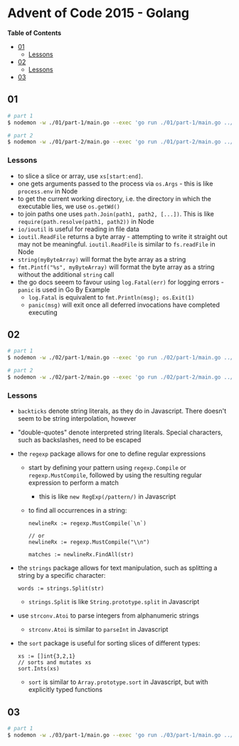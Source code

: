 # Advent of Code 2015 - Golang

<!-- START doctoc generated TOC please keep comment here to allow auto update -->
<!-- DON'T EDIT THIS SECTION, INSTEAD RE-RUN doctoc TO UPDATE -->
**Table of Contents**

- [01](#01)
  - [Lessons](#lessons)
- [02](#02)
  - [Lessons](#lessons-1)
- [03](#03)

<!-- END doctoc generated TOC please keep comment here to allow auto update -->


## 01

```bash
# part 1
$ nodemon -w ./01/part-1/main.go --exec 'go run ./01/part-1/main.go ../01.txt || exit 1'

# part 2
$ nodemon -w ./01/part-2/main.go --exec 'go run ./01/part-2/main.go ../01.txt || exit 1'
```

### Lessons

- to slice a slice or array, use `xs[start:end]`.
- one gets arguments passed to the process via `os.Args` - this is like
    `process.env` in Node
- to get the current working directory, i.e. the directory in which the
    executable lies, we use `os.getWd()`
- to join paths one uses `path.Join(path1, path2, [...])`. This is like
    `require(path.resolve(path1, path2))` in Node
- `io/ioutil` is useful for reading in file data
- `ioutil.ReadFile` returns a byte array - attempting to write it straight out
    may not be meaningful. `ioutil.ReadFile` is similar to `fs.readFile` in Node
- `string(myByteArray)` will format the byte array as a string
- `fmt.Pintf("%s", myByteArray)` will format the byte array as a string without
    the additional `string` call
- the go docs seeem to favour using `log.Fatal(err)` for logging errors -
    `panic` is used in Go By Example
    - `log.Fatal` is equivalent to `fmt.Println(msg); os.Exit(1)`
    - `panic(msg)` will exit once all deferred invocations have completed
        executing


## 02

```bash
# part 1
$ nodemon -w ./02/part-1/main.go --exec 'go run ./02/part-1/main.go ../02.txt || exit 1'

# part 2
$ nodemon -w ./02/part-2/main.go --exec 'go run ./02/part-2/main.go ../02.txt || exit 1'
```

### Lessons

- `backticks` denote string literals, as they do in Javascript. There doesn't
    seem to be string interpolation, however
- "double-quotes" denote interpreted string literals. Special characters, such
    as backslashes, need to be escaped
- the `regexp` package allows for one to define regular expressions
    - start by defining your pattern using `regexp.Compile` or
        `regexp.MustCompile`, followed by using the resulting regular expression
        to perform a match
        - this is like `new RegExp(/pattern/)` in Javascript
    - to find all occurrences in a string:

        ```golang
        newlineRx := regexp.MustCompile(`\n`)

        // or
        newlineRx := regexp.MustCompile("\\n")

        matches := newlineRx.FindAll(str)
        ```
- the `strings` package allows for text manipulation, such as splitting a string
    by a specific character:

    ```golang
    words := strings.Split(str)
    ```

    - `strings.Split` is like `String.prototype.split` in Javascript
- use `strconv.Atoi` to parse integers from alphanumeric strings
    - `strconv.Atoi` is similar to `parseInt` in Javascript
- the `sort` package is useful for sorting slices of different types:

    ```golang
    xs := []int{3,2,1}
    // sorts and mutates xs
    sort.Ints(xs)
    ```

    - `sort` is similar to `Array.prototype.sort` in Javascript, but with
        explicitly typed functions

## 03

```bash
# part 1
$ nodemon -w ./03/part-1/main.go --exec 'go run ./03/part-1/main.go ../03.txt || exit 1'
```
